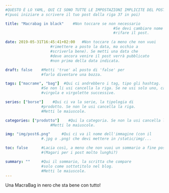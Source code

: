 ```yaml
---
#QUESTO È LO YAML, QUI CI SONO TUTTE LE IMPOSTAZIONI IMPLICITE DEL POST
#(puoi iniziare a scrivere il tuo post dalla riga 37 in poi)

title: "Macrabag in black"    #Non toccare se non necessario
                                                #Se devi cambiare nome è meglio
                                                #rifare il post.

date: 2019-05-31T16:45:41+02:00   #Non toccare (a meno che non vuoi
                    #rimettere a posto la data, ma occhio a
                    #scriverla bene). Se metti una data che
                    #deve ancora venire il post verrà pubblicato
                    #non prima della data indicata.

draft: false    #Metti 'true' al posto di 'false' per
                #farlo diventare una bozza.

tags: ["macrame", "bag"]  #Qui ci andrebbero i tag, tipo gli hashtag.
                #Se non li usi cancella la riga. Se ne usi solo uno, cancella
                #virgola e virgolette successive.

series: ["borse"]    #Qui ci va la serie, la tipologia di
                #prodotto. Se non le usi cancella la riga.
                #Metti le maiuscole.

categories: ["prodotto"]    #Qui la categoria. Se non la usi cancella la riga.
                    #Metti le maiuscole.

img: "img/post6.png"     #Qui ci va il nome dell'immagine (con il 
                #.jpg o .png) che devi mettere in /static/img/...

toc: false      #Lacia così, a meno che non vuoi un sommario a fine post
                #(Magari per i post molto lunghi?)

summary: ""     #Qui il sommario, la scritta che compare 
                #solo come sottotitolo nel blog.
                #Metti le maiuscole.
---
```

Una MacraBag in nero che sta bene con tutto! 